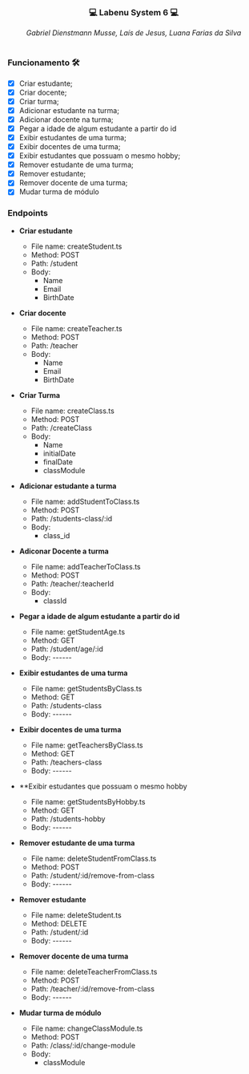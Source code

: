 ### <p align="center">💻 Labenu System 6 💻</p>

<div align="center" margin-bottom="10px">
  <i>Gabriel Dienstmann Musse, Laís de Jesus, Luana Farias da Silva</i>
</div> 
&nbsp

### Funcionamento 🛠
- [x] Criar estudante;
- [x] Criar docente;
- [x] Criar turma;
- [x] Adicionar estudante na turma;
- [x] Adicionar docente na turma;
- [x] Pegar a idade de algum estudante a partir do id
- [x] Exibir estudantes de uma turma;
- [x] Exibir docentes de uma turma;
- [x] Exibir estudantes que possuam o mesmo hobby;
- [x] Remover estudante de uma turma;
- [x] Remover estudante;
- [x] Remover docente de uma turma;
- [x] Mudar turma de módulo

### Endpoints

- **Criar estudante**
  * File name: createStudent.ts
  * Method: POST
  * Path: /student
  * Body:
      + Name
      + Email
      + BirthDate

- **Criar docente**
  * File name: createTeacher.ts
  * Method: POST
  * Path: /teacher
  * Body:
      + Name
      + Email
      + BirthDate
  
- **Criar Turma**
  * File name: createClass.ts
  * Method: POST
  * Path: /createClass
  * Body:
      + Name
      + initialDate
      + finalDate
      + classModule
  
- **Adicionar estudante a turma**
  * File name: addStudentToClass.ts
  * Method: POST
  * Path: /students-class/:id
  * Body:
      + class_id
  
- **Adiconar Docente a turma**
  * File name: addTeacherToClass.ts
  * Method: POST
  * Path: /teacher/:teacherId
  * Body:
    + classId
  
- **Pegar a idade de algum estudante a partir do id**
  * File name: getStudentAge.ts
  * Method: GET
  * Path: /student/age/:id
  * Body: ------
- **Exibir estudantes de uma turma**
  * File name: getStudentsByClass.ts
  * Method: GET
  * Path: /students-class
  * Body: ------
  
- **Exibir docentes de uma turma**
  * File name: getTeachersByClass.ts
  * Method: GET
  * Path: /teachers-class
  * Body: ------
  
- **Exibir estudantes que possuam o mesmo hobby
  * File name: getStudentsByHobby.ts
  * Method: GET
  * Path: /students-hobby
  * Body: ------
  
- **Remover estudante de uma turma**
  * File name: deleteStudentFromClass.ts
  * Method: POST
  * Path: /student/:id/remove-from-class
  * Body: ------
  
- **Remover estudante**
  * File name: deleteStudent.ts
  * Method: DELETE
  * Path: /student/:id
  * Body: ------
  
- **Remover docente de uma turma**
  * File name: deleteTeacherFromClass.ts
  * Method: POST
  * Path: /teacher/:id/remove-from-class
  * Body: ------
  
- **Mudar turma de módulo**
  * File name: changeClassModule.ts
  * Method: POST
  * Path: /class/:id/change-module
  * Body:
      + classModule
  


